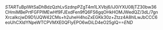 $START$uBpIWtSaDhBdzQzhLvSzdnpPZgT4m1LXVbj6/iJ0iYXU08jTZ30bw36CHmiMBePrtFGFPIMEwHf9FJExdFen9fQ6FS6gqOHkHOMJWedQZ/3dL/7gnXrcaIkcjwD9D1/JQW42CMs+h2uheH4hoZxEGKk30z+Ztzz4A8hlLwJbCCC6eoUhCXldYNpeWTCPVMXE0QFlyEPO6wDiLD4eO25glQ==$END$